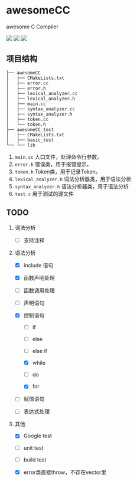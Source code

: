 # awesomeCC
awesome C Compiler

![](https://img.shields.io/travis/cjhahaha/awesomeCC.svg)
![](https://img.shields.io/badge/language-c++-orange.svg)
![](https://img.shields.io/badge/license-MIT-blue.svg)


## 项目结构
```
├── awesomeCC
│   ├── CMakeLists.txt
│   ├── error.cc
│   ├── error.h
│   ├── lexical_analyzer.cc
│   ├── lexical_analyzer.h
│   ├── main.cc
│   ├── syntax_analyzer.cc
│   ├── syntax_analyzer.h
│   ├── token.cc
│   └── token.h
├── awesomeCC_test
│   ├── CMakeLists.txt
│   ├── basic_test
└── └── lib
```



1. `main.cc`
   入口文件，处理命令行参数。
2. `error.h`
   错误类，用于报错提示。
3. `token.h`
   Token类，用于记录Token。
4. `lexical_analyzer.h`
   词法分析器类，用于语法分析
5. `syntax_analyzer.h`
   语法分析器类，用于语法分析
6. `test.c`
    用于测试的源文件



## TODO

1. 词法分析

   - [ ] 支持注释

2. 语法分析

   - [x] include 语句

   - [x] 函数声明处理

   - [ ] 函数调用处理

   - [ ] 声明语句

   - [x] 控制语句

      - [ ] if

      - [ ] else

      - [ ] else if

      - [x] while

      - [ ] do

      - [x] for

   - [ ] 赋值语句

   - [ ] 表达式处理

3. 其他
   - [x] Google test

   - [ ] unit test

   - [ ] build test

   - [x] error类直接throw，不存在vector里

